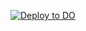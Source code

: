 
[![Deploy to DO](https://www.deploytodo.com/do-btn-blue.svg)](https://cloud.digitalocean.com/apps/new?repo=https://github.com/acharb/fresh-docker/tree/main)
